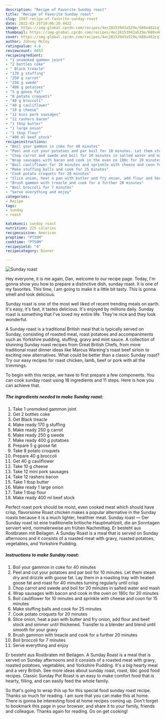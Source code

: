 ```yaml
---
description: "Recipe of Favorite Sunday roast"
title: "Recipe of Favorite Sunday roast"
slug: 1597-recipe-of-favorite-sunday-roast
date: 2022-03-25T19:06:20.442Z
image: https://img-global.cpcdn.com/recipes/4ec28153943a529e/680x482cq70/sunday-roast-recipe-main-photo.jpg
thumbnail: https://img-global.cpcdn.com/recipes/4ec28153943a529e/680x482cq70/sunday-roast-recipe-main-photo.jpg
cover: https://img-global.cpcdn.com/recipes/4ec28153943a529e/680x482cq70/sunday-roast-recipe-main-photo.jpg
author: Johnny McCoy
ratingvalue: 4.6
reviewcount: 8653
recipeingredient:
- "1 unsmoked gammon joint"
- "2 bottles coke"
- " Black treacle"
- "170 g stuffing"
- "250 g carrot"
- "250 g swede"
- "400 g potatoes"
- "5 g goose fat"
- "8 potato croquets"
- "40 g broccoli"
- "40 g cauliflower"
- "10 g cheese"
- "12 mini pork sausages"
- "12 rashers bacon"
- "1 tbsp butter"
- "1 large onion"
- "1 tbsp flour"
- "400 ml beef stock"
recipeinstructions:
- "Boil your gammon in coke for 40 minutes"
- "Peel and cut your potatoes and par boil for 10 minutes. Let them steam dry and drizzle with goose fat. Lay them in a roasting tray with heated goose fat and roast for 40 minutes turning regularly until crisp"
- "Chop carrot and swede and boil for 20 minutes in salted water and mash"
- "Wrap sausages with bacon and cook in the oven on 180c for 20 minutes"
- "Boil cauliflower for 10 minutes and sprinkle with cheese and coon for 15 minutes"
- "Make stuffing balls and cook for 25 minutes"
- "Cook potato croquets for 20 minutes"
- "Slice onion, heat a pan with butter and fry onion, add flour and beef stock and simmer until thickened. Transfer to a blender and blend until smooth for your gravy"
- "Brush gammon with treacle and cook for a further 20 minutes"
- "Boil broccoli for 7 minutes"
- "Serve everything and enjoy"
categories:
- Recipe
tags:
- sunday
- roast

katakunci: sunday roast 
nutrition: 225 calories
recipecuisine: American
preptime: "PT35M"
cooktime: "PT50M"
recipeyield: "4"
recipecategory: Dinner

---
```



![Sunday roast](https://img-global.cpcdn.com/recipes/4ec28153943a529e/680x482cq70/sunday-roast-recipe-main-photo.jpg)

Hey everyone, it is me again, Dan, welcome to our recipe page. Today, I'm gonna show you how to prepare a distinctive dish, sunday roast. It is one of my favorites. This time, I am going to make it a little bit tasty. This is gonna smell and look delicious.

Sunday roast is one of the most well liked of recent trending meals on earth. It's easy, it's fast, it tastes delicious. It's enjoyed by millions daily. Sunday roast is something that I've loved my entire life. They're nice and they look wonderful.

A Sunday roast is a traditional British meal that is typically served on Sunday, consisting of roasted meat, roast potatoes and accompaniments such as Yorkshire pudding, stuffing, gravy and mint sauce. A collection of stunning Sunday roast recipes from Great British Chefs, from more traditional roast dinner ideas like Marcus Wareing&#39;s roast beef sirloin to exciting new alternatives. What could be better than a classic Sunday roast? Try our easy recipes for roast chicken, lamb, beef or pork with all the trimmings.


To begin with this recipe, we have to first prepare a few components. You can cook sunday roast using 18 ingredients and 11 steps. Here is how you can achieve that.

<!--inarticleads1-->

##### The ingredients needed to make Sunday roast:

1. Take 1 unsmoked gammon joint
1. Get 2 bottles coke
1. Get  Black treacle
1. Make ready 170 g stuffing
1. Make ready 250 g carrot
1. Make ready 250 g swede
1. Make ready 400 g potatoes
1. Prepare 5 g goose fat
1. Take 8 potato croquets
1. Prepare 40 g broccoli
1. Get 40 g cauliflower
1. Take 10 g cheese
1. Take 12 mini pork sausages
1. Take 12 rashers bacon
1. Take 1 tbsp butter
1. Make ready 1 large onion
1. Take 1 tbsp flour
1. Make ready 400 ml beef stock


Perfect roast pork should be moist, even cooked meat which should have crisp, flavorsome Roast chicken makes a popular alternative in the Sunday roasts because it is a much lighter, healthier meat. Sunday roast — Der Sunday roast ist eine traditionelle britische Hauptmahlzeit, die an Sonntagen serviert wird, normalerweise am frühen Nachmittag. Er besteht aus Rostbraten mit Beilagen. A Sunday Roast is a meal that is served on Sunday afternoons and it consists of a roasted meat with gravy, roasted potatoes, vegetables, and Yorkshire Pudding. 

<!--inarticleads2-->

##### Instructions to make Sunday roast:

1. Boil your gammon in coke for 40 minutes
1. Peel and cut your potatoes and par boil for 10 minutes. Let them steam dry and drizzle with goose fat. Lay them in a roasting tray with heated goose fat and roast for 40 minutes turning regularly until crisp
1. Chop carrot and swede and boil for 20 minutes in salted water and mash
1. Wrap sausages with bacon and cook in the oven on 180c for 20 minutes
1. Boil cauliflower for 10 minutes and sprinkle with cheese and coon for 15 minutes
1. Make stuffing balls and cook for 25 minutes
1. Cook potato croquets for 20 minutes
1. Slice onion, heat a pan with butter and fry onion, add flour and beef stock and simmer until thickened. Transfer to a blender and blend until smooth for your gravy
1. Brush gammon with treacle and cook for a further 20 minutes
1. Boil broccoli for 7 minutes
1. Serve everything and enjoy


Er besteht aus Rostbraten mit Beilagen. A Sunday Roast is a meal that is served on Sunday afternoons and it consists of a roasted meat with gravy, roasted potatoes, vegetables, and Yorkshire Pudding. It&#39;s a big hearty meal and a very British. See more ideas about sunday roast, roast, bbc good food recipes. Classic Sunday Pot Roast is an easy to make comfort food that is hearty, filling, and can easily feed the whole family. 

So that's going to wrap this up for this special food sunday roast recipe. Thanks so much for reading. I am sure that you can make this at home. There is gonna be interesting food at home recipes coming up. Don't forget to bookmark this page in your browser, and share it to your family, friends and colleague. Thanks again for reading. Go on get cooking!
